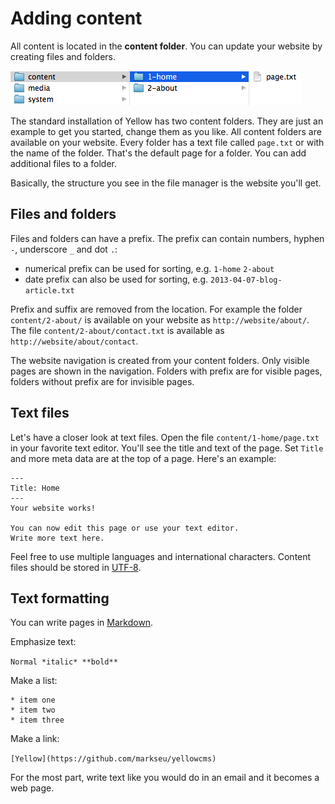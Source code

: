 Adding content
==============
All content is located in the **content folder**. You can update your website by creating files and folders.

![Screenshot](content-screenshot.png?raw=true)

The standard installation of Yellow has two content folders. They are just an example to get you started, change them as you like. All content folders are available on your website. Every folder has a text file called `page.txt` or with the name of the folder. That's the default page for a folder. You can add additional files to a folder.

Basically, the structure you see in the file manager is the website you'll get.

Files and folders
-----------------
Files and folders can have a prefix. The prefix can contain numbers, hyphen `-`, underscore `_` and dot `.`:

* numerical prefix can be used for sorting, e.g. `1-home` `2-about`
* date prefix can also be used for sorting, e.g. `2013-04-07-blog-article.txt`

Prefix and suffix are removed from the location. For example the folder `content/2-about/` is available on your website as `http://website/about/`. The file `content/2-about/contact.txt` is available as `http://website/about/contact`. 

The website navigation is created from your content folders. Only visible pages are shown in the navigation. Folders with prefix are for visible pages, folders without prefix are for invisible pages. 

Text files
----------
Let's have a closer look at text files. Open the file `content/1-home/page.txt` in your favorite text editor. You'll see the title and text of the page. Set `Title` and more meta data are at the top of a page. Here's an example:

    ---
    Title: Home
    ---
    Your website works!
    
    You can now edit this page or use your text editor.  
    Write more text here.

Feel free to use multiple languages and international characters. Content files should be stored in [UTF-8](http://en.wikipedia.org/wiki/UTF-8).  

Text formatting
---------------
You can write pages in [Markdown](http://en.wikipedia.org/wiki/Markdown).

Emphasize text:

`Normal *italic* **bold**`

Make a list:

    * item one
    * item two
    * item three

Make a link:

`[Yellow](https://github.com/markseu/yellowcms)`

For the most part, write text like you would do in an email and it becomes a web page.